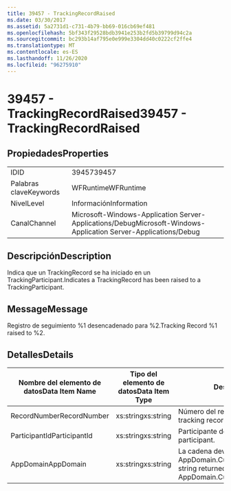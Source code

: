 ```yaml
---
title: 39457 - TrackingRecordRaised
ms.date: 03/30/2017
ms.assetid: 5a2731d1-c731-4b79-bb69-016cb69ef481
ms.openlocfilehash: 5bf343f29528bdb3941e253b2fd5b39799d94c2a
ms.sourcegitcommit: bc293b14af795e0e999e3304dd40c0222cf2ffe4
ms.translationtype: MT
ms.contentlocale: es-ES
ms.lasthandoff: 11/26/2020
ms.locfileid: "96275910"
---
```

# <a name="39457---trackingrecordraised"></a><span data-ttu-id="ae78e-102">39457 - TrackingRecordRaised</span><span class="sxs-lookup"><span data-stu-id="ae78e-102">39457 - TrackingRecordRaised</span></span>

## <a name="properties"></a><span data-ttu-id="ae78e-103">Propiedades</span><span class="sxs-lookup"><span data-stu-id="ae78e-103">Properties</span></span>  
  
|||  
|-|-|  
|<span data-ttu-id="ae78e-104">ID</span><span class="sxs-lookup"><span data-stu-id="ae78e-104">ID</span></span>|<span data-ttu-id="ae78e-105">39457</span><span class="sxs-lookup"><span data-stu-id="ae78e-105">39457</span></span>|  
|<span data-ttu-id="ae78e-106">Palabras clave</span><span class="sxs-lookup"><span data-stu-id="ae78e-106">Keywords</span></span>|<span data-ttu-id="ae78e-107">WFRuntime</span><span class="sxs-lookup"><span data-stu-id="ae78e-107">WFRuntime</span></span>|  
|<span data-ttu-id="ae78e-108">Nivel</span><span class="sxs-lookup"><span data-stu-id="ae78e-108">Level</span></span>|<span data-ttu-id="ae78e-109">Información</span><span class="sxs-lookup"><span data-stu-id="ae78e-109">Information</span></span>|  
|<span data-ttu-id="ae78e-110">Canal</span><span class="sxs-lookup"><span data-stu-id="ae78e-110">Channel</span></span>|<span data-ttu-id="ae78e-111">Microsoft-Windows-Application Server-Applications/Debug</span><span class="sxs-lookup"><span data-stu-id="ae78e-111">Microsoft-Windows-Application Server-Applications/Debug</span></span>|  
  
## <a name="description"></a><span data-ttu-id="ae78e-112">Descripción</span><span class="sxs-lookup"><span data-stu-id="ae78e-112">Description</span></span>  

 <span data-ttu-id="ae78e-113">Indica que un TrackingRecord se ha iniciado en un TrackingParticipant.</span><span class="sxs-lookup"><span data-stu-id="ae78e-113">Indicates a TrackingRecord has been raised to a TrackingParticipant.</span></span>  
  
## <a name="message"></a><span data-ttu-id="ae78e-114">Message</span><span class="sxs-lookup"><span data-stu-id="ae78e-114">Message</span></span>  

 <span data-ttu-id="ae78e-115">Registro de seguimiento %1 desencadenado para %2.</span><span class="sxs-lookup"><span data-stu-id="ae78e-115">Tracking Record %1 raised to %2.</span></span>  
  
## <a name="details"></a><span data-ttu-id="ae78e-116">Detalles</span><span class="sxs-lookup"><span data-stu-id="ae78e-116">Details</span></span>  
  
|<span data-ttu-id="ae78e-117">Nombre del elemento de datos</span><span class="sxs-lookup"><span data-stu-id="ae78e-117">Data Item Name</span></span>|<span data-ttu-id="ae78e-118">Tipo del elemento de datos</span><span class="sxs-lookup"><span data-stu-id="ae78e-118">Data Item Type</span></span>|<span data-ttu-id="ae78e-119">Descripción</span><span class="sxs-lookup"><span data-stu-id="ae78e-119">Description</span></span>|  
|--------------------|--------------------|-----------------|  
|<span data-ttu-id="ae78e-120">RecordNumber</span><span class="sxs-lookup"><span data-stu-id="ae78e-120">RecordNumber</span></span>|<span data-ttu-id="ae78e-121">xs:string</span><span class="sxs-lookup"><span data-stu-id="ae78e-121">xs:string</span></span>|<span data-ttu-id="ae78e-122">Número del registro de seguimiento.</span><span class="sxs-lookup"><span data-stu-id="ae78e-122">The tracking record number.</span></span>|  
|<span data-ttu-id="ae78e-123">ParticipantId</span><span class="sxs-lookup"><span data-stu-id="ae78e-123">ParticipantId</span></span>|<span data-ttu-id="ae78e-124">xs:string</span><span class="sxs-lookup"><span data-stu-id="ae78e-124">xs:string</span></span>|<span data-ttu-id="ae78e-125">Participante de seguimiento.</span><span class="sxs-lookup"><span data-stu-id="ae78e-125">The tracking participant.</span></span>|  
|<span data-ttu-id="ae78e-126">AppDomain</span><span class="sxs-lookup"><span data-stu-id="ae78e-126">AppDomain</span></span>|<span data-ttu-id="ae78e-127">xs:string</span><span class="sxs-lookup"><span data-stu-id="ae78e-127">xs:string</span></span>|<span data-ttu-id="ae78e-128">La cadena devuelta por AppDomain.CurrentDomain.FriendlyName.</span><span class="sxs-lookup"><span data-stu-id="ae78e-128">The string returned by AppDomain.CurrentDomain.FriendlyName.</span></span>|
